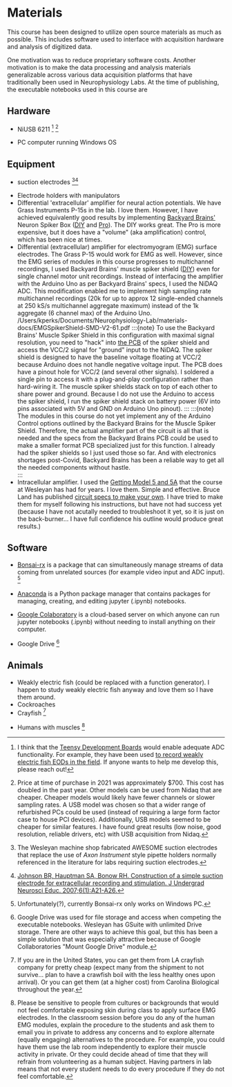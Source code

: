 # Materials

This course has been designed to utilize open source materials as much as possible. This includes software used to interface with acquisition hardware and analysis of digitized data.

One motivation was to reduce proprietary software costs. 
Another motivation is to make the data processing and analysis materials generalizable across various data acquisition platforms that have traditionally been used in Neurophysiology Labs. At the time of publishing, the executable notebooks used in this course are 

## Hardware
- NiUSB 6211 [^footnote1] [^footnote2]

[^footnote1]: I think that the [Teensy Development Boards](https://www.pjrc.com/teensy/) would enable adequate ADC functionality. For example, they have been used [to record weakly electric fish EODs in the field](https://github.com/muchaste/EOD-Logger). If anyone wants to help me develop this, please reach out!

[^footnote2]: Price at time of purchase in 2021 was approximately $700. This cost has doubled in the past year. Other models can be used from Nidaq that are cheaper. Cheaper models would likely have fewer channels or slower sampling rates.
A USB model was chosen so that a wider range of refurbished PCs could be used (instead of requiring a large form factor case to house PCI devices). Additionally, USB models seemed to be cheaper for similar features. I have found great results (low noise, good resolution, reliable drivers, etc) with USB acquisition from Nidaq. 

- PC computer running Windows OS

## Equipment
- suction electrodes [^footnote3][^footnote4] 

[^footnote3]: The Wesleyan machine shop fabricated AWESOME suction electrodes that replace the use of *Axon Instrument* style pipette holders normally referenced in the literature for labs requiring suction electrodes.

[^footnote4]: [Johnson BR, Hauptman SA, Bonow RH. Construction of a simple suction electrode for extracellular recording and stimulation. J Undergrad Neurosci Educ. 2007;6(1):A21-A26.](https://www.ncbi.nlm.nih.gov/pmc/articles/PMC3592669/#)

- Electrode holders with manipulators
- Differential 'extracellular' amplifier for neural action potentials. We have Grass Instruments P-15s in the lab. I love them. However, I have achieved equivalently good results by implementing [Backyard Brains'](https://backyardbrains.com/) Neuron Spiker Box ([DIY](https://backyardbrains.com/products/diyspikerbox) and [Pro](https://backyardbrains.com/products/neuronspikerboxpro)). The DIY works great. The Pro is more expensive, but it does have a "volume" (aka amplification) control, which has been nice at times.  
- Differential (extracellular) amplifier for electromyogram (EMG) surface electrodes. The Grass P-15 would work for EMG as well. However, since the EMG series of modules in this course progresses to multichannel recordings, I used Backyard Brains' muscle spiker shield ([DIY](https://backyardbrains.com/products/diyMuscleSpikerShield)) even for single channel motor unit recordings. Instead of interfacing the amplifier with the Arduino Uno as per Backyard Brains' specs, I used the NiDAQ ADC. This modification enabled me to implement high sampling rate multichannel recordings (20k for up to approx 12 single-ended channels at 250 kS/s multichannel aggregate maximum) instead of the 1k aggregate (6 channel max) of the Arduino Uno.
/Users/kperks/Documents/Neurophysiology-Lab/materials-docs/EMGSpikerShield-SMD-V2-61.pdf
:::{note}
To use the Backyard Brains' Muscle Spiker Shield in this configuration with maximal signal resolution, you need to "hack" into [the PCB](https://backyardbrains.com/products/files/EMGSpikerShield.SMD.V2.61.pdf) of the spiker shield and access the VCC/2 signal for "ground" input to the NiDAQ. The spiker shield is designed to have the baseline voltage floating at VCC/2 because Arduino does not handle negative voltage input. The PCB does have a pinout hole for VCC/2 (and several other signals). I soldered a single pin to access it with a plug-and-play configuration rather than hard-wiring it. The muscle spiker shields stack on top of each other to share power and ground. Because I do not use the Arduino to access the spiker shield, I run the spiker shield stack on battery power (6V into pins associated with 5V and GND on Arduino Uno pinout). 
:::
:::{note}
The modules in this course do not yet implement any of the Arduino Control options outlined by the Backyard Brains for the Muscle Spiker Shield. Therefore, the actual amplifier part of the circuit is all that is needed and the specs from the Backyard Brains PCB could be used to make a smaller format PCB specialized just for this function. I already had the spiker shields so I just used those so far. And with electronics shortages post-Covid, Backyard Brains has been a reliable way to get all the needed components without hastle.  
:::
- Intracellular amplifier. I used the [Getting Model 5 and 5A](http://www.gettinginstruments.com/5A.html) that the course at Wesleyan has had for years. I love them. Simple and effective. Bruce Land has published [circuit specs to make your own](https://people.ece.cornell.edu/land/PROJECTS/preamp2/index.html). I have tried to make them for myself following his instructions, but have not had success yet (because I have not acutally needed to troubleshoot it yet, so it is just on the back-burner... I have full confidence his outline would produce great results.)

## Software
- <a href="https://bonsai-rx.org/">Bonsai-rx</a> is a package that can simultaneously manage streams of data coming from unrelated sources (for example video input and ADC input). [^footnote5]  

[^footnote5]: Unfortunately(?), currently Bonsai-rx only works on Windows PC.  

- <a href="">Anaconda</a> is a Python package manager that contains packages for managing, creating, and editing jupyter (.ipynb) notebooks. 

- <a href="">Google Colaboratory</a> is a cloud-based server on which anyone can run jupyter notebooks (.ipynb) without needing to install anything on their computer. 

- Google Drive [^footnote6]

[^footnote6]: Google Drive was used for file storage and access when competing the executable notebooks. Wesleyan has GSuite with unlimited Drive storage. There are other ways to achieve this goal, but this has been a simple solution that was especially attractive because of Google Collaboratories "Mount Google Drive" module.  

## Animals
- Weakly electric fish (could be replaced with a function generator). I happen to study weakly electric fish anyway and love them so I have them around.
- Cockroaches
- Crayfish [^footnote7]

[^footnote7]: If you are in the United States, you can get them from LA crayfish company for pretty cheap (expect many from the shipment to not survive... plan to have a crawfish boil with the less healthy ones upon arrival). Or you can get them (at a higher cost) from Carolina Biological throughout the year. 

- Humans with muscles [^footnote8]

[^footnote8]: Please be sensitive to people from cultures or backgrounds that would not feel comfortable exposing skin during class to apply surface EMG electrodes. In the classroom session before you do any of the human EMG modules, explain the procedure to the students and ask them to email you in private to address any concerns and to explore alternate (equally engaging) alternatives to the procedure. For example, you could have them use the lab room independently to explore their muscle activity in private. Or they could decide ahead of time that they will refrain from volunteering as a human subject. Having partners in lab means that not every student needs to do every procedure if they do not feel comfortable. 
